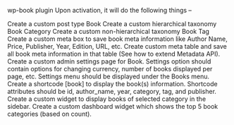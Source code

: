 wp-book plugin
Upon activation, it will do the following things –

Create a custom post type Book Create a custom hierarchical taxonomy Book Category Create a custom non-hierarchical taxonomy Book Tag Create a custom meta box to save book meta information like Author Name, Price, Publisher, Year, Edition, URL, etc. Create custom meta table and save all book meta information in that table (See how to extend Metadata API). Create a custom admin settings page for Book. Settings option should contain options for changing currency, number of books displayed per page, etc. Settings menu should be displayed under the Books menu. Create a shortcode [book] to display the book(s) information. Shortcode attributes should be id, author_name, year, category, tag, and publisher. Create a custom widget to display books of selected category in the sidebar. Create a custom dashboard widget which shows the top 5 book categories (based on count).